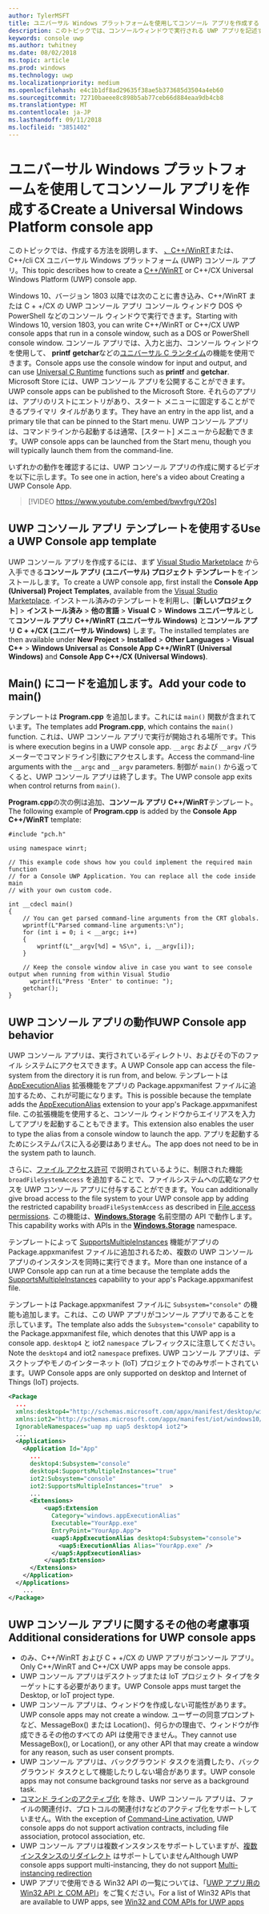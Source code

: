 ```yaml
---
author: TylerMSFT
title: ユニバーサル Windows プラットフォームを使用してコンソール アプリを作成する
description: このトピックでは、コンソールウィンドウで実行される UWP アプリを記述する方法について説明します。
keywords: console uwp
ms.author: twhitney
ms.date: 08/02/2018
ms.topic: article
ms.prod: windows
ms.technology: uwp
ms.localizationpriority: medium
ms.openlocfilehash: e4c1b1df8ad29635f38ae5b373685d3504a4eb60
ms.sourcegitcommit: 72710baeee8c898b5ab77ceb66d884eaa9db4cb8
ms.translationtype: MT
ms.contentlocale: ja-JP
ms.lasthandoff: 09/11/2018
ms.locfileid: "3851402"
---
```

# <a name="create-a-universal-windows-platform-console-app"></a><span data-ttu-id="84959-104">ユニバーサル Windows プラットフォームを使用してコンソール アプリを作成する</span><span class="sxs-lookup"><span data-stu-id="84959-104">Create a Universal Windows Platform console app</span></span>

<span data-ttu-id="84959-105">このトピックでは、作成する方法を説明します、 [、C++/WinRT](/windows/uwp/cpp-and-winrt-apis/intro-to-using-cpp-with-winrt)または、C++/cli CX ユニバーサル Windows プラットフォーム (UWP) コンソール アプリ。</span><span class="sxs-lookup"><span data-stu-id="84959-105">This topic describes how to create a [C++/WinRT](/windows/uwp/cpp-and-winrt-apis/intro-to-using-cpp-with-winrt) or C++/CX Universal Windows Platform (UWP) console app.</span></span>

<span data-ttu-id="84959-106">Windows 10、バージョン 1803 以降では次のことに書き込み、C++/WinRT または C + +/CX の UWP コンソール アプリ コンソール ウィンドウ DOS や PowerShell などのコンソール ウィンドウで実行できます。</span><span class="sxs-lookup"><span data-stu-id="84959-106">Starting with Windows 10, version 1803, you can write C++/WinRT or C++/CX UWP console apps that run in a console window, such as a DOS or PowerShell console window.</span></span> <span data-ttu-id="84959-107">コンソール アプリでは、入力と出力、コンソール ウィンドウを使用して、 **printf** **getchar**などの[ユニバーサル C ランタイム](/cpp/c-runtime-library/reference/crt-alphabetical-function-reference)の機能を使用できます。</span><span class="sxs-lookup"><span data-stu-id="84959-107">Console apps use the console window for input and output, and can use [Universal C Runtime](/cpp/c-runtime-library/reference/crt-alphabetical-function-reference) functions such as **printf** and **getchar**.</span></span> <span data-ttu-id="84959-108">Microsoft Store には、UWP コンソール アプリを公開することができます。</span><span class="sxs-lookup"><span data-stu-id="84959-108">UWP console apps can be published to the Microsoft Store.</span></span> <span data-ttu-id="84959-109">それらのアプリは、アプリのリストにエントリがあり、スタート メニューに固定することができるプライマリ タイルがあります。</span><span class="sxs-lookup"><span data-stu-id="84959-109">They have an entry in the app list, and a primary tile that can be pinned to the Start menu.</span></span> <span data-ttu-id="84959-110">UWP コンソール アプリは、コマンドラインから起動するは通常、[スタート] メニューから起動できます。</span><span class="sxs-lookup"><span data-stu-id="84959-110">UWP console apps can be launched from the Start menu, though you will typically launch them from the command-line.</span></span>

<span data-ttu-id="84959-111">いずれかの動作を確認するには、UWP コンソール アプリの作成に関するビデオを以下に示します。</span><span class="sxs-lookup"><span data-stu-id="84959-111">To see one in action, here's a video about Creating a UWP Console App.</span></span>

> [!VIDEO https://www.youtube.com/embed/bwvfrguY20s]

## <a name="use-a-uwp-console-app-template"></a><span data-ttu-id="84959-112">UWP コンソール アプリ テンプレートを使用する</span><span class="sxs-lookup"><span data-stu-id="84959-112">Use a UWP Console app template</span></span> 

<span data-ttu-id="84959-113">UWP コンソール アプリを作成するには、まず [Visual Studio Marketplace](https://marketplace.visualstudio.com/items?itemName=AndrewWhitechapelMSFT.ConsoleAppUniversal) から入手できる**コンソール アプリ (ユニバーサル) プロジェクト テンプレート**をインストールします。</span><span class="sxs-lookup"><span data-stu-id="84959-113">To create a UWP console app, first install the **Console App (Universal) Project Templates**, available from the [Visual Studio Marketplace](https://marketplace.visualstudio.com/items?itemName=AndrewWhitechapelMSFT.ConsoleAppUniversal).</span></span> <span data-ttu-id="84959-114">インストール済みのテンプレートを利用し、[**新しいプロジェクト**] > **インストール済み** > **他の言語** > **Visual C** > **Windows ユニバーサル**として**コンソール アプリ C++/WinRT (ユニバーサル Windows)** と**コンソール アプリ C + +/CX (ユニバーサル Windows)** します。</span><span class="sxs-lookup"><span data-stu-id="84959-114">The installed templates are then available under **New Project** > **Installed** > **Other Languages** > **Visual C++** > **Windows Universal** as **Console App C++/WinRT (Universal Windows)** and **Console App C++/CX (Universal Windows)**.</span></span>

## <a name="add-your-code-to-main"></a><span data-ttu-id="84959-115">Main() にコードを追加します。</span><span class="sxs-lookup"><span data-stu-id="84959-115">Add your code to main()</span></span>

<span data-ttu-id="84959-116">テンプレートは **Program.cpp** を追加します。これには `main()` 関数が含まれています。</span><span class="sxs-lookup"><span data-stu-id="84959-116">The templates add **Program.cpp**, which contains the `main()` function.</span></span> <span data-ttu-id="84959-117">これは、UWP コンソール アプリで実行が開始される場所です。</span><span class="sxs-lookup"><span data-stu-id="84959-117">This is where execution begins in a UWP console app.</span></span> <span data-ttu-id="84959-118">`__argc` および `__argv` パラメーターでコマンドライン引数にアクセスします。</span><span class="sxs-lookup"><span data-stu-id="84959-118">Access the command-line arguments with the `__argc` and `__argv` parameters.</span></span> <span data-ttu-id="84959-119">制御が `main()` から返ってくると、UWP コンソール アプリは終了します。</span><span class="sxs-lookup"><span data-stu-id="84959-119">The UWP console app exits when control returns from `main()`.</span></span>

<span data-ttu-id="84959-120">**Program.cpp**の次の例は追加、**コンソール アプリ C++/WinRT**テンプレート。</span><span class="sxs-lookup"><span data-stu-id="84959-120">The following example of **Program.cpp** is added by the **Console App C++/WinRT** template:</span></span>

```cppwinrt
#include "pch.h"

using namespace winrt;

// This example code shows how you could implement the required main function
// for a Console UWP Application. You can replace all the code inside main
// with your own custom code.

int __cdecl main()
{
    // You can get parsed command-line arguments from the CRT globals.
    wprintf(L"Parsed command-line arguments:\n");
    for (int i = 0; i < __argc; i++)
    {
        wprintf(L"__argv[%d] = %S\n", i, __argv[i]);
    }

    // Keep the console window alive in case you want to see console output when running from within Visual Studio
      wprintf(L"Press 'Enter' to continue: ");
    getchar();
}
```

## <a name="uwp-console-app-behavior"></a><span data-ttu-id="84959-121">UWP コンソール アプリの動作</span><span class="sxs-lookup"><span data-stu-id="84959-121">UWP Console app behavior</span></span>

<span data-ttu-id="84959-122">UWP コンソール アプリは、実行されているディレクトリ、およびその下のファイル システムにアクセスできます。</span><span class="sxs-lookup"><span data-stu-id="84959-122">A UWP Console app can access the file-system from the directory it is run from, and below.</span></span> <span data-ttu-id="84959-123">テンプレートは [AppExecutionAlias](https://docs.microsoft.com/uwp/schemas/appxpackage/uapmanifestschema/element-uap5-appexecutionalias) 拡張機能をアプリの Package.appxmanifest ファイルに追加するため、これが可能になります。</span><span class="sxs-lookup"><span data-stu-id="84959-123">This is possible because the template adds the [AppExecutionAlias](https://docs.microsoft.com/uwp/schemas/appxpackage/uapmanifestschema/element-uap5-appexecutionalias) extension to your app's Package.appxmanifest file.</span></span> <span data-ttu-id="84959-124">この拡張機能を使用すると、コンソール ウィンドウからエイリアスを入力してアプリを起動することもできます。</span><span class="sxs-lookup"><span data-stu-id="84959-124">This extension also enables the user to type the alias from a console window to launch the app.</span></span> <span data-ttu-id="84959-125">アプリを起動するためにシステムパスに入る必要はありません。</span><span class="sxs-lookup"><span data-stu-id="84959-125">The app does not need to be in the system path to launch.</span></span>

<span data-ttu-id="84959-126">さらに、[ファイル アクセス許可](https://docs.microsoft.com/windows/uwp/files/file-access-permissions) で説明されているように、制限された機能 `broadFileSystemAccess` を追加することで、ファイルシステムへの広範なアクセスを UWP コンソール アプリに付与することができます。</span><span class="sxs-lookup"><span data-stu-id="84959-126">You can additionally give broad access to the file system to your UWP console app by adding the restricted capability `broadFileSystemAccess` as described in [File access permissions](https://docs.microsoft.com/windows/uwp/files/file-access-permissions).</span></span> <span data-ttu-id="84959-127">この機能は、[**Windows.Storage**](https://msdn.microsoft.com/library/windows/apps/BR227346) 名前空間の API で動作します。</span><span class="sxs-lookup"><span data-stu-id="84959-127">This capability works with APIs in the [**Windows.Storage**](https://msdn.microsoft.com/library/windows/apps/BR227346) namespace.</span></span>

<span data-ttu-id="84959-128">テンプレートによって [SupportsMultipleInstances](multi-instance-uwp.md) 機能がアプリの Package.appxmanifest ファイルに追加されるため、複数の UWP コンソール アプリのインスタンスを同時に実行できます。</span><span class="sxs-lookup"><span data-stu-id="84959-128">More than one instance of a UWP Console app can run at a time because the template adds the [SupportsMultipleInstances](multi-instance-uwp.md) capability to your app's Package.appxmanifest file.</span></span>

<span data-ttu-id="84959-129">テンプレートは Package.appxmanifest ファイルに `Subsystem="console"` の機能も追加します。これは、この UWP アプリがコンソール アプリであることを示しています。</span><span class="sxs-lookup"><span data-stu-id="84959-129">The template also adds the `Subsystem="console"` capability to the Package.appxmanifest file, which denotes that this UWP app is a console app.</span></span> <span data-ttu-id="84959-130">`desktop4` と iot2 `namespace` プレフィックスに注意してください。</span><span class="sxs-lookup"><span data-stu-id="84959-130">Note the `desktop4` and iot2 `namespace` prefixes.</span></span> <span data-ttu-id="84959-131">UWP コンソール アプリは、デスクトップやモノのインターネット (IoT) プロジェクトでのみサポートされています。</span><span class="sxs-lookup"><span data-stu-id="84959-131">UWP Console apps are only supported on desktop and Internet of Things (IoT) projects.</span></span>

```xml
<Package
  ...
  xmlns:desktop4="http://schemas.microsoft.com/appx/manifest/desktop/windows10/4" 
  xmlns:iot2="http://schemas.microsoft.com/appx/manifest/iot/windows10/2" 
  IgnorableNamespaces="uap mp uap5 desktop4 iot2">
  ...
  <Applications>
    <Application Id="App"
      ...
      desktop4:Subsystem="console" 
      desktop4:SupportsMultipleInstances="true" 
      iot2:Subsystem="console" 
      iot2:SupportsMultipleInstances="true"  >
      ...
      <Extensions>
          <uap5:Extension 
            Category="windows.appExecutionAlias" 
            Executable="YourApp.exe" 
            EntryPoint="YourApp.App">
            <uap5:AppExecutionAlias desktop4:Subsystem="console">
              <uap5:ExecutionAlias Alias="YourApp.exe" />
            </uap5:AppExecutionAlias>
          </uap5:Extension>
      </Extensions>
    </Application>
  </Applications>
    ...
</Package>
```

## <a name="additional-considerations-for-uwp-console-apps"></a><span data-ttu-id="84959-132">UWP コンソール アプリに関するその他の考慮事項</span><span class="sxs-lookup"><span data-stu-id="84959-132">Additional considerations for UWP console apps</span></span>

- <span data-ttu-id="84959-133">のみ、C++/WinRT および C + +/CX の UWP アプリがコンソール アプリ。</span><span class="sxs-lookup"><span data-stu-id="84959-133">Only C++/WinRT and C++/CX UWP apps may be console apps.</span></span>
- <span data-ttu-id="84959-134">UWP コンソール アプリはデスクトップまたは IoT プロジェクト タイプをターゲットにする必要があります。</span><span class="sxs-lookup"><span data-stu-id="84959-134">UWP Console apps must target the Desktop, or IoT project type.</span></span>
- <span data-ttu-id="84959-135">UWP コンソール アプリは、ウィンドウを作成しない可能性があります。</span><span class="sxs-lookup"><span data-stu-id="84959-135">UWP console apps may not create a window.</span></span> <span data-ttu-id="84959-136">ユーザーの同意プロンプトなど、MessageBox() または Location()、何らかの理由で、ウィンドウが作成できるその他のすべての API は使用できません。</span><span class="sxs-lookup"><span data-stu-id="84959-136">They cannot use MessageBox(), or Location(), or any other API that may create a window for any reason, such as user consent prompts.</span></span>
- <span data-ttu-id="84959-137">UWP コンソール アプリは、バックグラウンド タスクを消費したり、バックグラウンド タスクとして機能したりしない場合があります。</span><span class="sxs-lookup"><span data-stu-id="84959-137">UWP console apps may not consume background tasks nor serve as a background task.</span></span>
- <span data-ttu-id="84959-138">[コマンド ラインのアクティブ化](https://blogs.windows.com/buildingapps/2017/07/05/command-line-activation-universal-windows-apps/#5YJUzjBoXCL4MhAe.97) を除き、UWP コンソール アプリは、ファイルの関連付け、プロトコルの関連付けなどのアクティブ化をサポートしていません。</span><span class="sxs-lookup"><span data-stu-id="84959-138">With the exception of [Command-Line activation](https://blogs.windows.com/buildingapps/2017/07/05/command-line-activation-universal-windows-apps/#5YJUzjBoXCL4MhAe.97), UWP console apps do not support activation contracts, including file association, protocol association, etc.</span></span>
- <span data-ttu-id="84959-139">UWP コンソール アプリは複数インスタンスをサポートしていますが、[複数インスタンスのリダイレクト](multi-instance-uwp.md) はサポートしていません</span><span class="sxs-lookup"><span data-stu-id="84959-139">Although UWP console apps support multi-instancing, they do not support [Multi-instancing redirection](multi-instance-uwp.md)</span></span>
- <span data-ttu-id="84959-140">UWP アプリで使用できる Win32 API の一覧については、「[UWP アプリ用の Win32 API と COM API](https://docs.microsoft.com/uwp/win32-and-com/win32-and-com-for-uwp-apps)」をご覧ください。</span><span class="sxs-lookup"><span data-stu-id="84959-140">For a list of Win32 APIs that are available to UWP apps, see [Win32 and COM APIs for UWP apps](https://docs.microsoft.com/uwp/win32-and-com/win32-and-com-for-uwp-apps)</span></span>